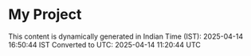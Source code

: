 # My Project

This content is dynamically generated in Indian Time (IST): 2025-04-14 16:50:44 IST
Converted to UTC: 2025-04-14 11:20:44 UTC
